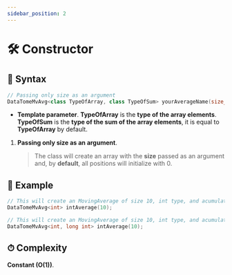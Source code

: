 ```yaml
---
sidebar_position: 2
---
```


# 🛠 Constructor

## 📝 Syntax

```cpp
// Passing only size as an argument
DataTomeMvAvg<class TypeOfArray, class TypeOfSum> yourAverageName(size_t size);
```

- **Template parameter**.
  **TypeOfArray** is the **type of the array elements**.
  **TypeOfSum** is the **type of the sum of the array elements**, it is equal to **TypeOfArray** by default.

1. **Passing only size as an argument**.
   > The class will create an array with the **size** passed as an argument and, by **default**, all positions will initialize with 0.

## 🔮 Example

```cpp
// This will create an MovingAverage of size 10, int type, and acumulator type as int
DataTomeMvAvg<int> intAverage(10);

// This will create an MovingAverage of size 10, int type, and acumulator type as long int
DataTomeMvAvg<int, long int> intAverage(10);
```

## ⏱ Complexity

**Constant (O(1))**.
